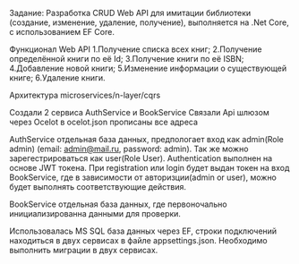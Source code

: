 Задание:
Разработка CRUD Web API для имитации библиотеки (создание, изменение, удаление, получение), выполняется на .Net Core, с использованием EF Core.

Функционал Web API
1.Получение списка всех книг;
2.Получение определённой книги по её Id;
3.Получение книги по её ISBN;
4.Добавление новой книги;
5.Изменение информации о существующей книге;
6.Удаление книги.

Архитектура
microservices/n-layer/cqrs

Создали 2 сервиса AuthService и BookService
Связали Api шлюзом через Ocelot
в ocelot.json прописаны все адреса

AuthService отдельная база данных, предпологает вход как admin(Role admin) (email: admin@mail.ru, password: admin). Так же можно зарегестрироваться как user(Role User).
Authentication выполнен на основе JWT токена. При registration или login будет выдан токен на вход BookService, где в зависимости от авторизции(admin or user), можно будет выполнять соответствующие действия.

BookService отдельная база данных, где первоночально инициализированна данными для проверки.

Использовалась MS SQL база данных через EF, строки подключений находиться в двух сервисах в файле appsettings.json. Необходимо выполнить миграции в двух сервисах.
